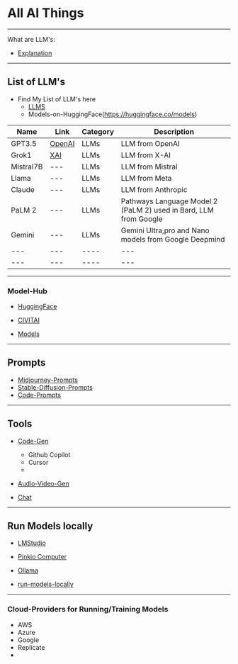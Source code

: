 # All AI Things
-----------------------------------------------------------------------------
What are LLM's:
- [Explanation](models/models.md/#WhatareLLMs)

-----------------------------------------------------------------------------

## List of LLM's
- Find My List of LLM's here
	- [LLMS](models/list-of-models.md)
    - Models-on-HuggingFace(https://huggingface.co/models)


| Name    | Link     | Category | Description |
| ------- | -------- | -------- | ----------- |  
| GPT3.5 | [OpenAI](https://openai.com/) | LLMs   | LLM from OpenAI   | 
| Grok1 | [XAI](https://x.ai/)| LLMs  | LLM from X-AI | 
| Mistral7B | --- | LLMs  | LLM from Mistral | 
| Llama | --- | LLMs  | LLM from Meta | 
| Claude | --- | LLMs  | LLM from Anthropic |
| PaLM 2 | --- | LLMs  | Pathways Language Model 2 (PaLM 2) used in Bard,  LLM from Google |
| Gemini |--- | LLMs  | Gemini Ultra,pro and Nano models from Google Deepmind |  
| --- |--- | ----  | --- |  
| --- |--- | ----  | --- |  


-----------------------------------------------------------------------------

### Model-Hub

- [HuggingFace](https://huggingface.co/)
- [CIVITAI](https://civitai.com/)

- [Models](models/models.md)
-----------------------------------------------------------------------------
## Prompts

- [Midjourney-Prompts](prompts/midjourney-prompts.md)
- [Stable-Diffusion-Prompts](prompts/sd-prompts.md)
- [Code-Prompts](prompts/code-prompts.md)


-----------------------------------------------------------------------------

## Tools 

- [Code-Gen](ai-tools/code-gen.md)
    - Github Copilot
    - Cursor 
    - 
- [Audio-Video-Gen](ai-tools/audio-video-gen.md)

- [Chat](ai-tools/text-gen.md)


-----------------------------------------------------------------------------

## Run Models locally

- [LMStudio](https://lmstudio.ai/)
- [Pinkio Computer](https://pinokio.computer/)
- [Ollama](https://ollama.ai/)

- [run-models-locally](ai-tools/local-model-run.md)
-----------------------------------------------------------------------------
### Cloud-Providers for Running/Training Models

- AWS
- Azure
- Google 
- Replicate
- 
